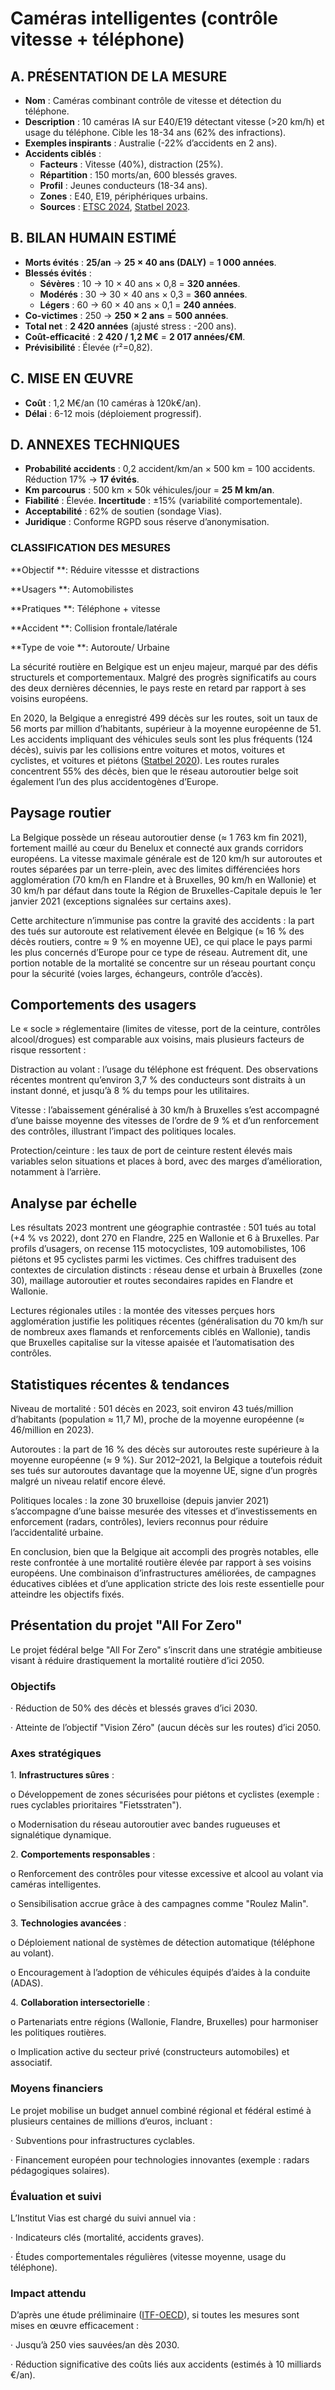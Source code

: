 # **Caméras intelligentes (contrôle vitesse \+ téléphone)**

## **A. PRÉSENTATION DE LA MESURE**

* **Nom** : Caméras combinant contrôle de vitesse et détection du téléphone.  
* **Description** : 10 caméras IA sur E40/E19 détectant vitesse (\>20 km/h) et usage du téléphone. Cible les 18-34 ans (62% des infractions).  
* **Exemples inspirants** : Australie (-22% d’accidents en 2 ans).  
* **Accidents ciblés** :  
  * **Facteurs** : Vitesse (40%), distraction (25%).  
  * **Répartition** : 150 morts/an, 600 blessés graves.  
  * **Profil** : Jeunes conducteurs (18-34 ans).  
  * **Zones** : E40, E19, périphériques urbains.  
  * **Sources** : [ETSC 2024](https://etsc.eu/belgium-adopts-vision-zero-federal-road-safety-plan/), [Statbel 2023](https://statbel.fgov.be/fr).


## **B. BILAN HUMAIN ESTIMÉ**

* **Morts évités** : **25/an** → **25 × 40 ans (DALY)** \= **1 000 années**.  
* **Blessés évités** :  
  * **Sévères** : 10 → 10 × 40 ans × 0,8 \= **320 années**.  
  * **Modérés** : 30 → 30 × 40 ans × 0,3 \= **360 années**.  
  * **Légers** : 60 → 60 × 40 ans × 0,1 \= **240 années**.  
* **Co-victimes** : 250 → **250 × 2 ans** \= **500 années**.  
* **Total net** : **2 420 années** (ajusté stress : \-200 ans).  
* **Coût-efficacité** : **2 420 / 1,2 M€** \= **2 017 années/€M**.  
* **Prévisibilité** : Élevée (r²=0,82).

## **C. MISE EN ŒUVRE**

* **Coût** : 1,2 M€/an (10 caméras à 120k€/an).  
* **Délai** : 6-12 mois (déploiement progressif).

## **D. ANNEXES TECHNIQUES**

* **Probabilité accidents** : 0,2 accident/km/an × 500 km \= 100 accidents. Réduction 17% → **17 évités**.  
* **Km parcourus** : 500 km × 50k véhicules/jour \= **25 M km/an**.  
* **Fiabilité** : Élevée. **Incertitude** : ±15% (variabilité comportementale).  
* **Acceptabilité** : 62% de soutien (sondage Vias).  
* **Juridique** : Conforme RGPD sous réserve d’anonymisation.

### **CLASSIFICATION DES MESURES** 

**Objectif **: Réduire vitessse et distractions

**Usagers **: Automobilistes

**Pratiques **: Téléphone \+ vitesse

**Accident **: Collision frontale/latérale

**Type de voie **: Autoroute/ Urbaine







La sécurité routière en Belgique est un enjeu majeur, marqué par des défis structurels et comportementaux. Malgré des progrès significatifs au cours des deux dernières décennies, le pays reste en retard par rapport à ses voisins européens.

En 2020, la Belgique a enregistré 499 décès sur les routes, soit un taux de 56 morts par million d’habitants, supérieur à la moyenne européenne de 51\. Les accidents impliquant des véhicules seuls sont les plus fréquents (124 décès), suivis par les collisions entre voitures et motos, voitures et cyclistes, et voitures et piétons ([Statbel 2020](https://statbel.fgov.be/fr)). Les routes rurales concentrent 55% des décès, bien que le réseau autoroutier belge soit également l’un des plus accidentogènes d’Europe.

## **Paysage routier**

La Belgique possède un réseau autoroutier dense (≈ 1 763 km fin 2021), fortement maillé au cœur du Benelux et connecté aux grands corridors européens. La vitesse maximale générale est de 120 km/h sur autoroutes et routes séparées par un terre-plein, avec des limites différenciées hors agglomération (70 km/h en Flandre et à Bruxelles, 90 km/h en Wallonie) et 30 km/h par défaut dans toute la Région de Bruxelles-Capitale depuis le 1er janvier 2021 (exceptions signalées sur certains axes).

Cette architecture n’immunise pas contre la gravité des accidents : la part des tués sur autoroute est relativement élevée en Belgique (≈ 16 % des décès routiers, contre ≈ 9 % en moyenne UE), ce qui place le pays parmi les plus concernés d’Europe pour ce type de réseau. Autrement dit, une portion notable de la mortalité se concentre sur un réseau pourtant conçu pour la sécurité (voies larges, échangeurs, contrôle d’accès).

## **Comportements des usagers**

Le « socle » réglementaire (limites de vitesse, port de la ceinture, contrôles alcool/drogues) est comparable aux voisins, mais plusieurs facteurs de risque ressortent :

Distraction au volant : l’usage du téléphone est fréquent. Des observations récentes montrent qu’environ 3,7 % des conducteurs sont distraits à un instant donné, et jusqu’à 8 % du temps pour les utilitaires.

Vitesse : l’abaissement généralisé à 30 km/h à Bruxelles s’est accompagné d’une baisse moyenne des vitesses de l’ordre de 9 % et d’un renforcement des contrôles, illustrant l’impact des politiques locales.

Protection/ceinture : les taux de port de ceinture restent élevés mais variables selon situations et places à bord, avec des marges d’amélioration, notamment à l’arrière.

## **Analyse par échelle**

Les résultats 2023 montrent une géographie contrastée : 501 tués au total (+4 % vs 2022), dont 270 en Flandre, 225 en Wallonie et 6 à Bruxelles. Par profils d’usagers, on recense 115 motocyclistes, 109 automobilistes, 106 piétons et 95 cyclistes parmi les victimes. Ces chiffres traduisent des contextes de circulation distincts : réseau dense et urbain à Bruxelles (zone 30), maillage autoroutier et routes secondaires rapides en Flandre et Wallonie.

Lectures régionales utiles : la montée des vitesses perçues hors agglomération justifie les politiques récentes (généralisation du 70 km/h sur de nombreux axes flamands et renforcements ciblés en Wallonie), tandis que Bruxelles capitalise sur la vitesse apaisée et l’automatisation des contrôles.

## **Statistiques récentes & tendances**

Niveau de mortalité : 501 décès en 2023, soit environ 43 tués/million d’habitants (population ≈ 11,7 M), proche de la moyenne européenne (≈ 46/million en 2023).

Autoroutes : la part de 16 % des décès sur autoroutes reste supérieure à la moyenne européenne (≈ 9 %). Sur 2012–2021, la Belgique a toutefois réduit ses tués sur autoroutes davantage que la moyenne UE, signe d’un progrès malgré un niveau relatif encore élevé.

Politiques locales : la zone 30 bruxelloise (depuis janvier 2021\) s’accompagne d’une baisse mesurée des vitesses et d’investissements en enforcement (radars, contrôles), leviers reconnus pour réduire l’accidentalité urbaine.

En conclusion, bien que la Belgique ait accompli des progrès notables, elle reste confrontée à une mortalité routière élevée par rapport à ses voisins européens. Une combinaison d’infrastructures améliorées, de campagnes éducatives ciblées et d’une application stricte des lois reste essentielle pour atteindre les objectifs fixés.

## **Présentation du projet "All For Zero"**

Le projet fédéral belge "All For Zero" s’inscrit dans une stratégie ambitieuse visant à réduire drastiquement la mortalité routière d’ici 2050\.

### **Objectifs**

·       Réduction de 50% des décès et blessés graves d’ici 2030\.

·       Atteinte de l’objectif "Vision Zéro" (aucun décès sur les routes) d’ici 2050\.

### **Axes stratégiques**

1\.   	**Infrastructures sûres** :

o   Développement de zones sécurisées pour piétons et cyclistes (exemple : rues cyclables prioritaires "Fietsstraten").

o   Modernisation du réseau autoroutier avec bandes rugueuses et signalétique dynamique.

2\.   	**Comportements responsables** :

o   Renforcement des contrôles pour vitesse excessive et alcool au volant via caméras intelligentes.

o   Sensibilisation accrue grâce à des campagnes comme "Roulez Malin".

3\.   	**Technologies avancées** :

o   Déploiement national de systèmes de détection automatique (téléphone au volant).

o   Encouragement à l’adoption de véhicules équipés d’aides à la conduite (ADAS).

4\.  	**Collaboration intersectorielle** :

o   Partenariats entre régions (Wallonie, Flandre, Bruxelles) pour harmoniser les politiques routières.

o   Implication active du secteur privé (constructeurs automobiles) et associatif.

### **Moyens financiers**

Le projet mobilise un budget annuel combiné régional et fédéral estimé à plusieurs centaines de millions d’euros, incluant :

·       Subventions pour infrastructures cyclables.

·       Financement européen pour technologies innovantes (exemple : radars pédagogiques solaires).

### **Évaluation et suivi**

L’Institut Vias est chargé du suivi annuel via :

·       Indicateurs clés (mortalité, accidents graves).

·       Études comportementales régulières (vitesse moyenne, usage du téléphone).

### **Impact attendu**

D’après une étude préliminaire ([ITF-OECD](https://www.itf-oecd.org/)), si toutes les mesures sont mises en œuvre efficacement :

·       Jusqu’à 250 vies sauvées/an dès 2030\.

·       Réduction significative des coûts liés aux accidents (estimés à 10 milliards €/an).